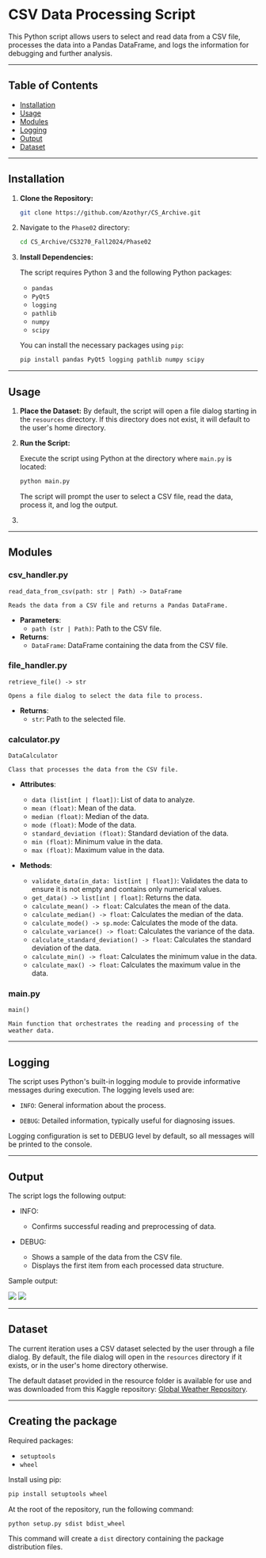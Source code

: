 # CSV Data Processing Script

This Python script allows users to select and read data from a CSV file, processes the data into a Pandas DataFrame, and logs the information for debugging and further analysis.

---

## Table of Contents

- [Installation](#installation)
- [Usage](#usage)
- [Modules](#modules)
- [Logging](#logging)
- [Output](#output)
- [Dataset](#dataset)

---

## Installation

1. **Clone the Repository:**

   ```bash
   git clone https://github.com/Azothyr/CS_Archive.git
   ```

2. Navigate to the `Phase02` directory:
    
    ```bash
    cd CS_Archive/CS3270_Fall2024/Phase02
    ```

3. **Install Dependencies:**

   The script requires Python 3 and the following Python packages:

   - `pandas`
   - `PyQt5`
   - `logging`
   - `pathlib`
   - `numpy`
   - `scipy`

   You can install the necessary packages using `pip`:

   ```bash
   pip install pandas PyQt5 logging pathlib numpy scipy
   ```

---

## Usage

1. **Place the Dataset:**
    By default, the script will open a file dialog starting in the `resources` directory. If this directory does not exist, it will default to the user's home directory.

2. **Run the Script:**

   Execute the script using Python at the directory where `main.py` is located:

    ```bash
    python main.py
    ```
    
    The script will prompt the user to select a CSV file, read the data, process it, and log the output.
3. 
---

## Modules

### csv_handler.py

`read_data_from_csv(path: str | Path) -> DataFrame`

    Reads the data from a CSV file and returns a Pandas DataFrame.

- **Parameters**:
    - `path (str | Path)`: Path to the CSV file.
- **Returns**:
    - `DataFrame`: DataFrame containing the data from the CSV file.

### file_handler.py

`retrieve_file() -> str`

    Opens a file dialog to select the data file to process.

- **Returns**:
  - `str`: Path to the selected file.


### calculator.py

`DataCalculator`

    Class that processes the data from the CSV file.

- **Attributes**:
  - `data (list[int | float])`: List of data to analyze.
  - `mean (float)`: Mean of the data.
  - `median (float)`: Median of the data.
  - `mode (float)`: Mode of the data.
  - `standard_deviation (float)`: Standard deviation of the data.
  - `min (float)`: Minimum value in the data.
  - `max (float)`: Maximum value in the data.

- **Methods**:
  - `validate_data(in_data: list[int | float])`: Validates the data to ensure it is not empty and contains only numerical values.
  - `get_data() -> list[int | float]`: Returns the data.
  - `calculate_mean() -> float`: Calculates the mean of the data.
  - `calculate_median() -> float`: Calculates the median of the data.
  - `calculate_mode() -> sp.mode`: Calculates the mode of the data.
  - `calculate_variance() -> float`: Calculates the variance of the data.
  - `calculate_standard_deviation() -> float`: Calculates the standard deviation of the data.
  - `calculate_min() -> float`: Calculates the minimum value in the data.
  - `calculate_max() -> float`: Calculates the maximum value in the data.

### main.py

`main()`

    Main function that orchestrates the reading and processing of the weather data.

---

## Logging
The script uses Python's built-in logging module to provide informative messages during execution. The logging levels used are:

- `INFO`: General information about the process.

- `DEBUG`: Detailed information, typically useful for diagnosing issues.

Logging configuration is set to DEBUG level by default, so all messages will be printed to the console.

---

## Output
The script logs the following output:

- INFO:
  - Confirms successful reading and preprocessing of data.

- DEBUG:
  - Shows a sample of the data from the CSV file.
  - Displays the first item from each processed data structure.

Sample output:

![](/resources/Phase02-output1.png)
![](/resources/Phase02-output2.png)

---

## Dataset

The current iteration uses a CSV dataset selected by the user through a file dialog. By default, the file dialog will open in the `resources` directory if it exists, or in the user's home directory otherwise.

The default dataset provided in the resource folder is available for use and was downloaded from this Kaggle repository: [Global Weather Repository](https://www.kaggle.com/datasets/nelgiriyewithana/global-weather-repository).

---

## Creating the package

Required packages:
- `setuptools`
- `wheel`

Install using pip:

```bash
pip install setuptools wheel
```

At the root of the repository, run the following command:

```bash
python setup.py sdist bdist_wheel
```

This command will create a `dist` directory containing the package distribution files.